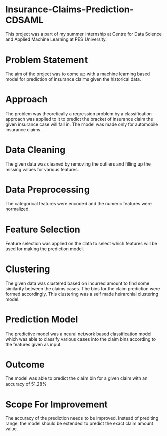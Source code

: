 # Insurance-Claims-Prediction-CDSAML
This project was a part of my summer internship at Centre for Data Science and Applied Machine Learning at PES University.
# Problem Statement
The aim of the project was to come up with a machine learning based model for prediction of insurance claims given the historical data.
# Approach
The problem was theoretically a regression problem by a classification approach was applied to it to predict the bracket of insurance claim the given insurance case will fall in. The model was made only for automobile insurance claims.
# Data Cleaning
The given data was cleaned by removing the outliers and filling up the missing values for various features.
# Data Preprocessing
The categorical features were encoded and the numeric features were normalized.
# Feature Selection
Feature selection was applied on the data to select which features will be used for making the prediction model.
# Clustering
The given data was clustered based on incurred amount to find some similarity between the claims cases. The bins for the claim prediction were formed accordingly. This clustering was a self made heirarchial clustering model.
# Prediction Model
The predictive model was a neural network based classification model which was able to classify various cases into the claim bins according to the features given as input.
# Outcome
The model was able to predict the claim bin for a given claim with an accuracy of 51.28%
# Scope For Improvement
The accuracy of the prediction needs to be improved.
Instead of prediting range, the model should be extended to predict the exact claim amount value.
